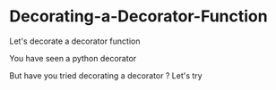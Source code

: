 # Decorating-a-Decorator-Function
Let's decorate a decorator function


You have seen a python decorator 





But have you tried decorating a decorator ? Let's try 

